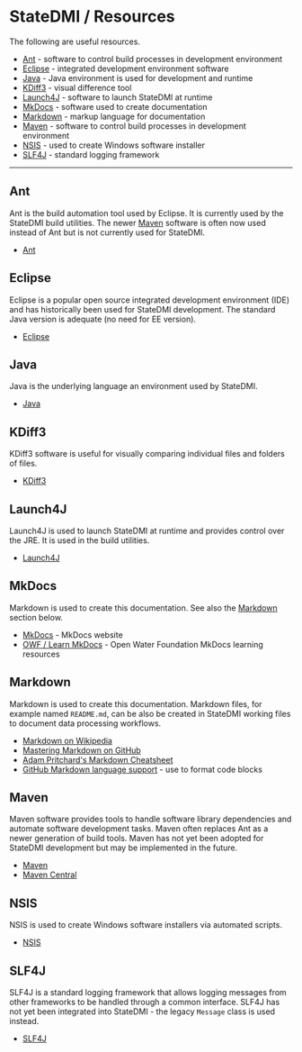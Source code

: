 # StateDMI / Resources #

The following are useful resources.

* [Ant](#ant) - software to control build processes in development environment
* [Eclipse](#eclipse) - integrated development environment software
* [Java](#java) - Java environment is used for development and runtime
* [KDiff3](#kdiff3) - visual difference tool
* [Launch4J](#launch4j) - software to launch StateDMI at runtime
* [MkDocs](#mkdocs) - software used to create documentation
* [Markdown](#markdown) - markup language for documentation
* [Maven](#maven) - software to control build processes in development environment
* [NSIS](#nsis) - used to create Windows software installer
* [SLF4J](#slf4j) - standard logging framework

--------------------

## Ant ##

Ant is the build automation tool used by Eclipse.
It is currently used by the StateDMI build utilities.
The newer [Maven](#maven) software is often now used instead of Ant but is not currently used for StateDMI.

* [Ant](https://ant.apache.org/)

## Eclipse ##

Eclipse is a popular open source integrated development environment (IDE) and has
historically been used for StateDMI development.
The standard Java version is adequate (no need for EE version).

* [Eclipse](https://www.eclipse.org/ide/)

## Java ##

Java is the underlying language an environment used by StateDMI.

* [Java](https://www.oracle.com/java/index.html)

## KDiff3 ##

KDiff3 software is useful for visually comparing individual files and folders of files.

* [KDiff3](http://kdiff3.sourceforge.net/)

## Launch4J ##

Launch4J is used to launch StateDMI at runtime and provides control over the JRE.
It is used in the build utilities.

* [Launch4J](http://launch4j.sourceforge.net/)

## MkDocs ##

Markdown is used to create this documentation. See also the [Markdown](#markdown) section below.

* [MkDocs](http://www.mkdocs.org/) - MkDocs website
* [OWF / Learn MkDocs](http://learn.openwaterfoundation.org/owf-learn-mkdocs/) - Open Water Foundation MkDocs learning resources

## Markdown ##

Markdown is used to create this documentation.
Markdown files, for example named `README.md`, can be also be created in StateDMI working files to
document data processing workflows.

* [Markdown on Wikipedia](https://en.wikipedia.org/wiki/Markdown)
* [Mastering Markdown on GitHub](https://guides.github.com/features/mastering-markdown/)
* [Adam Pritchard's Markdown Cheatsheet](https://github.com/adam-p/markdown-here/wiki/Markdown-Cheatsheet)
* [GitHub Markdown language support](https://github.com/github/linguist/blob/master/lib/linguist/languages.yml) - use to format code blocks

## Maven ##

Maven software provides tools to handle software library dependencies and automate software development tasks.
Maven often replaces Ant as a newer generation of build tools.
Maven has not yet been adopted for StateDMI development but may be implemented in the future.

* [Maven](https://maven.apache.org/)
* [Maven Central](https://search.maven.org/)

## NSIS ##

NSIS is used to create Windows software installers via automated scripts.

* [NSIS](https://sourceforge.net/projects/nsis/)

## SLF4J ##

SLF4J is a standard logging framework that allows logging messages from other frameworks
to be handled through a common interface.
SLF4J has not yet been integrated into StateDMI - the legacy `Message` class is used instead.


* [SLF4J](https://www.slf4j.org/)
